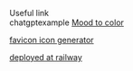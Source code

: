 Useful link  
chatgptexample [Mood to color](https://platform.openai.com/examples/default-mood-color?lang=node.js)

[favicon icon generator](https://www.favicon.cc/?action=icon&file_id=417437)

[deployed at railway](https://railway.app/)
